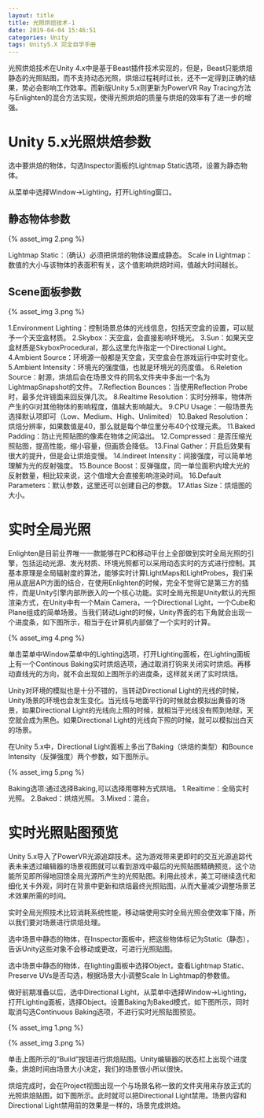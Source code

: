 ```yaml
---
layout: title
title: 光照烘焙技术-1
date: 2019-04-04 15:46:51
categories: Unity
tags: Unity5.X 完全自学手册
---
```

光照烘焙技术在Unity 4.x中是基于Beast插件技术实现的，但是，Beast只能烘焙静态的光照贴图，而不支持动态光照，烘焙过程耗时过长，还不一定得到正确的结果，势必会影响工作效率。而新版Unity 5.x则更新为PowerVR Ray Tracing方法与Enlighten的混合方法实现，使得光照烘焙的质量与烘焙的效率有了进一步的增强。

<!--more-->

# Unity 5.x光照烘焙参数

选中要烘焙的物体，勾选Inspector面板的Lightmap Static选项，设置为静态物体。

从菜单中选择Window->Lighting，打开Lighting窗口。


## 静态物体参数

{% asset_img 2.png %}

Lightmap Static：（确认）必须把烘焙的物体设置成静态。
Scale in Lightmap：数值的大小与该物体的表面积有关，这个值影响烘焙时间，值越大时间越长。

## Scene面板参数

{% asset_img 3.png %}

1.Environment Lighting：控制场景总体的光线信息，包括天空盒的设置，可以赋予一个天空盒材质。
2.Skybox：天空盒，会直接影响环境光。
3.Sun：如果天空盒材质是SkyboxProcedural，那么这里允许指定一个Directional Light。
4.Ambient Source：环境源一般都是天空盒，天空盒会在游戏运行中实时变化。
5.Ambient Intensity：环境光的强度值，也就是环境光的亮度值。
6.Reletion Source：射源，烘焙后会在场景文件的同名文件夹中多出一个名为LightmapSnapshot的文件。
7.Reflection Bounces：当使用Reflection Probe时，最多允许镜面来回反弹几次。
8.Realtime Resolution：实时分辨率，物体所产生的GI对其他物体的影响程度，值越大影响越大。
9.CPU Usage：一般场景先选择默认项即可（Low、Medium、High、Unlimited）
10.Baked Resolution：烘焙分辨率，如果数值是40，那么就是每个单位里分布40个纹理元素。
11.Baked Padding：防止光照贴图的像素在物体之间溢出。
12.Compressed：是否压缩光照贴图，提高性能，缩小容量，但画质会降低。
13.Final Gather：开启后效果有很大的提升，但是会让烘焙变慢。
14.Indireet Intensity：间接强度，可以简单地理解为光的反射强度。
15.Bounce Boost：反弹强度，同一单位面积内增大光的反射数量，相比较来说，这个值增大会直接影响渲染时间。
16.Default Parameters：默认参数，这里还可以创建自己的参数。
17.Atlas Size：烘焙图的大小。

# 实时全局光照

Enlighten是目前业界唯一一款能够在PC和移动平台上全部做到实时全局光照的引擎，包括运动光源、发光材质、环境光照都可以采用动态实时的方式进行控制。其基本原理是全局辐射度的算法，能够实时计算LightMaps和LightProbes，我们采用从底层API方面的结合，在使用Enlighten的时候，完全不觉得它是第三方的插件，而是Unity引擎内部所嵌入的一个核心功能。实时全局光照是Unity默认的光照渲染方式，在Unity中有一个Main Camera，一个Directional Light，一个Cube和Plane组成的简单场景。当我们转动Light的时候，Unity界面的右下角就会出现一个进度条，如下图所示，相当于在计算机内部做了一个实时的计算。

{% asset_img 4.png %}

单击菜单中Window菜单中的Lighting选项，打开Lighting面板，在Lighting面板上有一个Continous Baking实时烘焙选项，通过取消打钩来关闭实时烘焙。再移动直线光的方向，就不会出现如上图所示的进度条，这样就关闭了实时烘焙。

Unity对环境的模拟也是十分不错的，当转动Directional Light的光线的时候，Unity场景的环境也会发生变化。当光线与地面平行的时候就会模拟出黄昏的场景，如果Directional Light的光线向上照的时候，就相当于光线没有照到地球，天空就会成为黑色。如果Directional Light的光线向下照的时候，就可以模拟出白天的场景。

在Unity 5.x中，Directional Light面板上多出了Baking（烘焙的类型）和Bounce Intensity（反弹强度）两个参数，如下图所示。

{% asset_img 5.png %}

Baking选项:通过选择Baking,可以选择用哪种方式烘培。
1.Realtime：全局实时光照。
2.Baked：烘焙光照。
3.Mixed：混合。

# 实时光照贴图预览

Unity 5.x导入了PowerVR光源追踪技术。这为游戏带来更即时的交互光源追踪代表未来透过编辑器的场景视图就可以看到游戏中最后的光照贴图精确预览，这个功能所见即所得地回馈全局光源所产生的光照贴图。利用此技术，美工可继续迭代和细化关卡外观，同时在背景中更新和烘焙最终光照贴图，从而大量减少调整场景艺术效果所需的时间。

实时全局光照技术比较消耗系统性能，移动端使用实时全局光照会使效率下降，所以我们要对场景进行烘焙处理。

选中场景中静态的物体，在Inspector面板中，把这些物体标记为Static（静态），告诉Unity这些对象不会移动或更改，可进行光照贴图。

选中场景中静态的物体，在lighting面板中选择Object，查看Lightmap Static、Preserve UVs是否勾选，根据场景大小调整Scale In Lightmap的参数值。

做好前期准备以后，选中Directional Light，从菜单中选择Window->Lighting，打开Lighting面板，选择Object。设置Baking为Baked模式，如下图所示，同时取消勾选Continuous Baking选项，不进行实时光照贴图预览。

{% asset_img 1.png %}

{% asset_img 3.png %}

单击上图所示的“Build”按钮进行烘焙贴图。Unity编辑器的状态栏上出现个进度条，烘焙时间由场景大小决定，我们的场景很小所以很快。

烘焙完成时，会在Project视图出现一个与场景名称一致的文件夹用来存放正式的光照烘焙贴图，如下图所示。此时就可以把Directional Light禁用。场景内容和Directional Light禁用前的效果是一样的，场景完成烘焙。